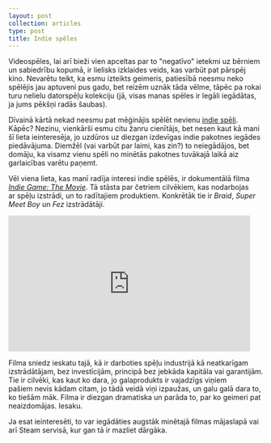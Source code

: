 ```yaml
---
layout: post
collection: articles
type: post
title: Indie spēles
---
```


Videospēles, lai arī bieži vien apceltas par to "negatīvo" ietekmi uz bērniem un sabiedrību kopumā, ir lielisks izklaides veids, kas varbūt pat pārspēj kino. Nevarētu teikt, ka esmu izteikts geimeris, patiesībā neesmu neko spēlējis jau aptuveni pus gadu, bet reizēm uznāk tāda vēlme, tāpēc pa rokai turu nelielu datorspēļu kolekciju (jā, visas manas spēles ir legāli iegādātas, ja jums pēkšņi radās šaubas).

Dīvainā kārtā nekad neesmu pat mēģinājis spēlēt nevienu [indie spēli](http://en.wikipedia.org/wiki/Indie_game "Indie game"). Kāpēc? Nezinu, vienkārši esmu citu žanru cienītājs, bet nesen kaut kā mani šī lieta ieinteresēja, jo uzdūros uz diezgan izdevīgas indie pakotnes iegādes piedāvājuma. Diemžēl (vai varbūt par laimi, kas zin?) to neiegādājos, bet domāju, ka visamz vienu spēli no minētās pakotnes tuvākajā laikā aiz garlaicības varētu paņemt.

Vēl viena lieta, kas manī radīja interesi indie spēlēs, ir dokumentālā filma _[Indie Game: The Movie](http://buy.indiegamethemovie.com/ "Indie Game: The Movie")_. Tā stāsta par četriem cilvēkiem, kas nodarbojas ar spēļu izstrādi, un to radītajiem produktiem. Konkrētāk tie ir _Braid_, _Super Meet Boy_ un _Fez_ izstrādātāji.

<iframe width="478" height="269" src="http://www.youtube.com/embed/K06j5Wo9oBY" frameborder="0" allowfullscreen></iframe>

Filma sniedz ieskatu tajā, kā ir darboties spēļu industrijā kā neatkarīgam izstrādātājam, bez investīcijām, principā bez jebkāda kapitāla vai garantijām. Tie ir cilvēki, kas kaut ko dara, jo galaprodukts ir vajadzīgs viņiem pašiem nevis kādam citam, jo tādā veidā viņi izpaužas, un galu galā dara to, ko tiešām māk. Filma ir diezgan dramatiska un parāda to, par ko geimeri pat neaizdomājas. Iesaku.

Ja esat ieinteresēti, to var iegādāties augstāk minētajā filmas mājaslapā vai arī Steam servisā, kur gan tā ir mazliet dārgāka.
